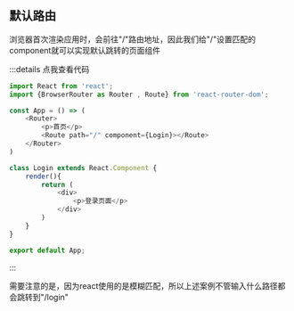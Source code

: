 ## 默认路由

浏览器首次渲染应用时，会前往"/"路由地址，因此我们给"/"设置匹配的component就可以实现默认跳转的页面组件

:::details 点我查看代码
```js
import React from 'react';
import {BrowserRouter as Router , Route} from 'react-router-dom';

const App = () => (
	<Router>
		<p>首页</p>
		<Route path="/" component={Login}></Route>
	</Router>
)

class Login extends React.Component {
	render(){
		return (
			<div>
				<p>登录页面</p>
			</div>
		)
	}
}

export default App;
```
:::

<span class="span-warning-message">需要注意的是，因为react使用的是模糊匹配，所以上述案例不管输入什么路径都会跳转到"/login"</span>